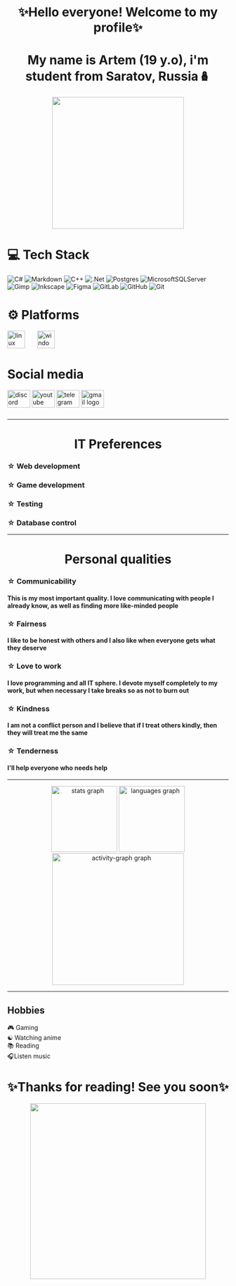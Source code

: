 <h1 align="center">✨Hello everyone! Welcome to my profile✨</h1>

<h1 align="center">My name is Artem (19 y.o), i'm student from Saratov, Russia🪆</h1>

<div align="center">
  <img height="300" src="https://pa1.aminoapps.com/7863/51826032faac0adc144e5d26ec5a7c1261624203r1-400-225_hq.gif"  />
</div>

# 💻 Tech Stack
![C#](https://img.shields.io/badge/c%23-%23239120.svg?style=for-the-badge&logo=csharp&logoColor=white) ![Markdown](https://img.shields.io/badge/markdown-%23000000.svg?style=for-the-badge&logo=markdown&logoColor=white) ![C++](https://img.shields.io/badge/c++-%2300599C.svg?style=for-the-badge&logo=c%2B%2B&logoColor=white) ![.Net](https://img.shields.io/badge/.NET-5C2D91?style=for-the-badge&logo=.net&logoColor=white) ![Postgres](https://img.shields.io/badge/postgres-%23316192.svg?style=for-the-badge&logo=postgresql&logoColor=white) ![MicrosoftSQLServer](https://img.shields.io/badge/Microsoft%20SQL%20Server-CC2927?style=for-the-badge&logo=microsoft%20sql%20server&logoColor=white) ![Gimp](https://img.shields.io/badge/Gimp-657D8B?style=for-the-badge&logo=gimp&logoColor=FFFFFF) ![Inkscape](https://img.shields.io/badge/Inkscape-e0e0e0?style=for-the-badge&logo=inkscape&logoColor=080A13) ![Figma](https://img.shields.io/badge/figma-%23F24E1E.svg?style=for-the-badge&logo=figma&logoColor=white) ![GitLab](https://img.shields.io/badge/gitlab-%23181717.svg?style=for-the-badge&logo=gitlab&logoColor=white) ![GitHub](https://img.shields.io/badge/github-%23121011.svg?style=for-the-badge&logo=github&logoColor=white) ![Git](https://img.shields.io/badge/git-%23F05033.svg?style=for-the-badge&logo=git&logoColor=white)
# ⚙️ Platforms
<div align="left">
  <img src="https://cdn.jsdelivr.net/gh/devicons/devicon/icons/linux/linux-original.svg" height="40" alt="linux logo"  />
  <img width="20" />
  <img src="https://cdn.jsdelivr.net/gh/devicons/devicon/icons/windows8/windows8-original.svg" height="40" alt="windows8 logo"  />
</div>
<div align="left">
  <h1>Social media</h1>
  <img src="https://raw.githubusercontent.com/maurodesouza/profile-readme-generator/master/src/assets/icons/social/discord/default.svg" width="52" height="40" alt="discord logo"  />
  <img src="https://raw.githubusercontent.com/maurodesouza/profile-readme-generator/master/src/assets/icons/social/youtube/default.svg" width="52" height="40" alt="youtube logo"  />
  <img src="https://raw.githubusercontent.com/maurodesouza/profile-readme-generator/master/src/assets/icons/social/telegram/default.svg" width="52" height="40" alt="telegram logo"  />
  <img src="https://raw.githubusercontent.com/maurodesouza/profile-readme-generator/master/src/assets/icons/social/gmail/default.svg" width="52" height="40" alt="gmail logo"  />
</div>

###
----

<h1 align="center">IT Preferences</h1>

<h3 align="left">☆ Web development</h3>

<h3 align="left">☆ Game development</h3>

<h3 align="left">☆ Testing</h3>

<h3 align="left">☆ Database control</h3>

----

<h1 align="center">Personal qualities</h1>

<h3 align="left">☆ Communicability</h3>

<h4 align="left">This is my most important quality. I love communicating with people I already know, as well as finding more like-minded people</h4>

<h3 align="left">☆ Fairness</h3>

<h4 align="left">I like to be honest with others and I also like when everyone gets what they deserve</h4>

<h3 align="left">☆ Love to work</h3>

<h4 align="left">I love programming and all IT sphere. I devote myself completely to my work, but when necessary I take breaks so as not to burn out</h4>

<h3 align="left">☆ Kindness</h3>

<h4 align="left">I am not a conflict person and I believe that if I treat others kindly, then they will treat me the same</h4>

<h3 align="left">☆ Tenderness</h3>

<h4 align="left">I'll help everyone who needs help</h4>

----

<div align="center">
  <img src="https://github-readme-stats.vercel.app/api?username=guyrilla&hide_title=false&hide_rank=false&show_icons=true&include_all_commits=true&count_private=true&disable_animations=false&theme=omni&locale=en&hide_border=false&order=1" height="150" alt="stats graph"  />
  <img src="https://github-readme-stats.vercel.app/api/top-langs?username=guyrilla&locale=en&hide_title=false&layout=compact&card_width=320&langs_count=6&theme=omni&hide_border=true&order=2" height="150" alt="languages graph"  />
  <img src="https://github-readme-activity-graph.vercel.app/graph?username=guyrilla&radius=16&theme=modern-lilac&area=true&order=5&hide_border=true&hide_title=false" height="300" alt="activity-graph graph"  />
</div>

----

<h2 align="left">Hobbies</h2>

<p align="left">🎮 Gaming<br>☯︎ Watching anime<br>📚 Reading<br>🎧Listen music</p> 

<h1 align="center">✨Thanks for reading! See you soon✨</h1>
<div align="center">
  <img height="400" src="https://i.pinimg.com/originals/08/5f/03/085f036aa0707d484ad1c2e2eb7bdb8f.gif"  />
</div>
